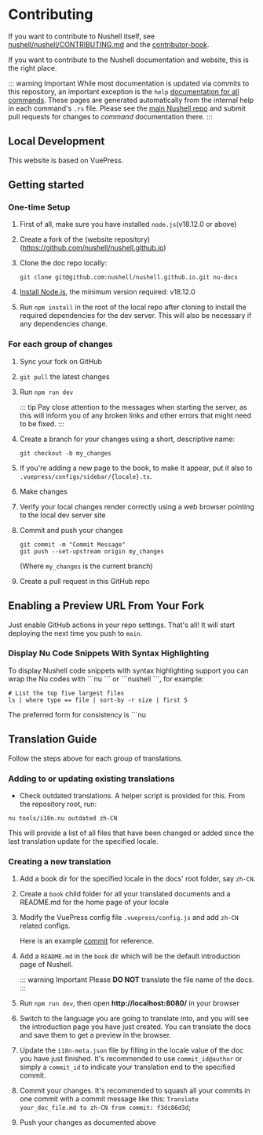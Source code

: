 # Contributing

If you want to contribute to Nushell itself, see [nushell/nushell/CONTRIBUTING.md](https://github.com/nushell/nushell/blob/master/CONTRIBUTING.md) and the [contributor-book](https://www.nushell.sh/contributor-book/).

If you want to contribute to the Nushell documentation and website, this is the right place.

::: warning Important
While most documentation is updated via commits to this repository, an important exception is the `help` [documentation for all commands](/commands).
These pages are generated automatically from the internal help in each command's `.rs` file. Please see the [main Nushell repo](https://github.com/nushell/nushell) and submit pull requests for changes to *command* documentation there.
:::

## Local Development

This website is based on VuePress.

## Getting started
### One-time Setup

1. First of all, make sure you have installed `node.js`(v18.12.0 or above)
1. Create a fork of the (website repository)(https://github.com/nushell/nushell.github.io)
1. Clone the doc repo locally:

   ```nu
   git clone git@github.com:nushell/nushell.github.io.git nu-docs
   ```


1. [Install Node.js](https://nodejs.org/en/download/), the minimum version required: v18.12.0
2. Run `npm install` in the root of the local repo after cloning to install the required dependencies for the dev server. This will also be necessary if any dependencies change.

### For each group of changes

1. Sync your fork on GitHub
1. `git pull` the latest changes
1. Run `npm run dev`

   ::: tip
   Pay close attention to the messages when starting the server, as this will inform you of any broken links and other errors that might need to be fixed.
   :::

1. Create a branch for your changes using a short, descriptive name:

   ```nu
   git checkout -b my_changes
   ```

1. If you're adding a new page to the book, to make it appear, put it also to `.vuepress/configs/sidebar/{locale}.ts`.
2. Make changes
3. Verify your local changes render correctly using a web browser pointing to the local dev server site
4. Commit and push your changes

   ```nu
   git commit -m "Commit Message"
   git push --set-upstream origin my_changes
   ```

   (Where `my_changes` is the current branch)

5. Create a pull request in this GitHub repo

## Enabling a Preview URL From Your Fork

Just enable GitHub actions in your repo settings. That's all! It will start deploying the next time you push to `main`.


### Display Nu Code Snippets With Syntax Highlighting

To display Nushell code snippets with syntax highlighting support you can wrap the Nu codes with \```nu \``` or \```nushell \```, for example:

```nu
# List the top five largest files
ls | where type == file | sort-by -r size | first 5
```

The preferred form for consistency is \```nu

## Translation Guide

Follow the steps above for each group of translations.

### Adding to or updating existing translations

* Check outdated translations. A helper script is provided for this. From the repository root, run:

```nu
nu tools/i18n.nu outdated zh-CN
```

 This will provide a list of all files that have been changed or added since the last translation update for the specified locale.


### Creating a new translation

1. Add a book dir for the specified locale in the docs' root folder, say `zh-CN`.
1. Create a `book` child folder for all your translated documents and a README.md for the home page of your locale
4. Modify the VuePress config file `.vuepress/config.js` and add `zh-CN` related configs.

   Here is an example [commit](https://github.com/nushell/nushell.github.io/commit/46d1672) for reference.

5. Add a `README.md` in the `book` dir which will be the default introduction page of Nushell. 

   ::: warning Important
   Please **DO NOT** translate the file name of the docs.
   :::

6. Run `npm run dev`, then open **http://localhost:8080/** in your browser
1. Switch to the language you are going to translate into, and you will see the introduction page you have just created. You can translate the docs and save them to get a preview in the browser.

7. Update the `i18n-meta.json` file by filling in the locale value of the doc you have just finished. It's recommended to use `commit_id@author` or simply a `commit_id` to indicate your translation end to the specified commit.
8. Commit your changes. It's recommended to squash all your commits in one commit with a commit message like this: `Translate your_doc_file.md to zh-CN from commit: f3dc86d3d`;
9. Push your changes as documented above
